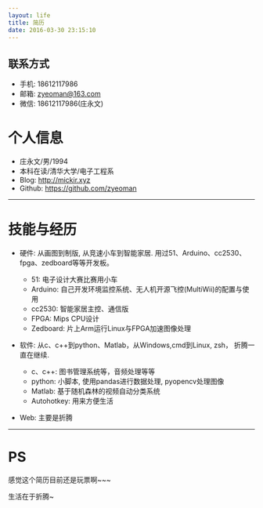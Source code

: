 ```yaml
---
layout: life
title: 简历
date: 2016-03-30 23:15:10
---
```


## 联系方式

- 手机: 18612117986
- 邮箱: zyeoman@163.com
- 微信: 18612117986(庄永文)

# 个人信息

- 庄永文/男/1994
- 本科在读/清华大学/电子工程系
- Blog: http://mickir.xyz
- Github: https://github.com/zyeoman

---

# 技能与经历

- 硬件: 从画图到制版, 从竞速小车到智能家居. 用过51、Arduino、cc2530、fpga、zedboard等等开发板。
    - 51: 电子设计大赛比赛用小车
    - Arduino: 自己开发环境监控系统、无人机开源飞控(MultiWii)的配置与使用
    - cc2530: 智能家居主控、通信版
    - FPGA: Mips CPU设计
    - Zedboard: 片上Arm运行Linux与FPGA加速图像处理
- 软件: 从c、c++到python、Matlab，从Windows,cmd到Linux, zsh， 折腾一直在继续.
    - c、c++: 图书管理系统等，音频处理等等
    - python: 小脚本, 使用pandas进行数据处理, pyopencv处理图像
    - Matlab: 基于随机森林的视频自动分类系统
    - Autohotkey: 用来方便生活

- Web: 主要是折腾

---
# PS

感觉这个简历目前还是玩票啊~~~

生活在于折腾~
